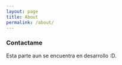 ```yaml
---
layout: page
title: About
permalink: /about/
---
```


### Contactame
Esta parte aun se encuentra en desarrollo :D.

